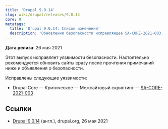 ```yaml
---
title: 'Drupal 9.0.14'
slug: wiki/drupal/releases/9.0.14
core: 9
metatags:
  title: 'Drupal 9.0.14: Список изменений'
  description: 'Обновления безопасности исправляющее SA-CORE-2021-003.'
---
```


**Дата релиза**: 26 мая 2021

Этот выпуск исправляет уязвимости безопасности. Настоятельно рекомендуется обновить сайты сразу после прочтения примечаний ниже и объявления о безопасности.

Исправлены следующие уязвимости:

- Drupal Core — Критическое — Межсайтовый скриптинг — [SA-CORE-2021-003](../../../../security/sa-core/2021-003/index.md)

## Ссылки

- [Drupal 9.0.14](https://www.drupal.org/project/drupal/releases/9.0.14) (англ.), drupal.org, 26 мая 2021
